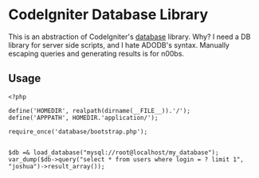 CodeIgniter Database Library
===
This is an abstraction of CodeIgniter's [database](http://codeigniter.com/user_guide/database/index.html) library.
Why? I need a DB library for server side scripts, and I hate ADODB's syntax.
Manually escaping queries and generating results is for n00bs.

Usage
---

    <?php

    define('HOMEDIR', realpath(dirname(__FILE__)).'/');
    define('APPPATH', HOMEDIR.'application/');

    require_once('database/bootstrap.php');


    $db =& load_database("mysql://root@localhost/my_database");
    var_dump($db->query("select * from users where login = ? limit 1", "joshua")->result_array());

